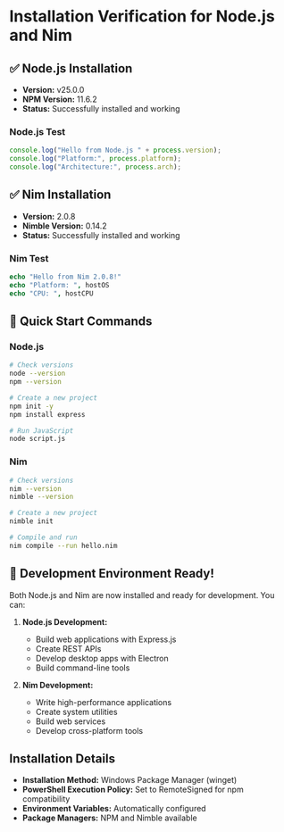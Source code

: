 # Installation Verification for Node.js and Nim

## ✅ Node.js Installation
- **Version:** v25.0.0
- **NPM Version:** 11.6.2
- **Status:** Successfully installed and working

### Node.js Test
```javascript
console.log("Hello from Node.js " + process.version);
console.log("Platform:", process.platform);
console.log("Architecture:", process.arch);
```

## ✅ Nim Installation  
- **Version:** 2.0.8
- **Nimble Version:** 0.14.2
- **Status:** Successfully installed and working

### Nim Test
```nim
echo "Hello from Nim 2.0.8!"
echo "Platform: ", hostOS
echo "CPU: ", hostCPU
```

## 🚀 Quick Start Commands

### Node.js
```bash
# Check versions
node --version
npm --version

# Create a new project
npm init -y
npm install express

# Run JavaScript
node script.js
```

### Nim
```bash
# Check versions
nim --version
nimble --version

# Create a new project
nimble init

# Compile and run
nim compile --run hello.nim
```

## 🔧 Development Environment Ready!

Both Node.js and Nim are now installed and ready for development. You can:

1. **Node.js Development:**
   - Build web applications with Express.js
   - Create REST APIs
   - Develop desktop apps with Electron
   - Build command-line tools

2. **Nim Development:**
   - Write high-performance applications
   - Create system utilities
   - Build web services
   - Develop cross-platform tools

## Installation Details
- **Installation Method:** Windows Package Manager (winget)
- **PowerShell Execution Policy:** Set to RemoteSigned for npm compatibility
- **Environment Variables:** Automatically configured
- **Package Managers:** NPM and Nimble available